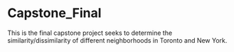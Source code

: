 # Capstone_Final
This is the final capstone project seeks to determine the similarity/dissimilarity of different neighborhoods in Toronto and New York.
